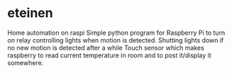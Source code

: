 # eteinen
Home automation on raspi
Simple python program for Raspberry Pi to turn on relay controlling lights when motion is detected.
Shutting lights down if no new motion is detected after a while
Touch sensor which makes raspberry to read current temperature in room and to post it/display it somewhere.
